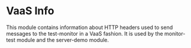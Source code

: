 # VaaS Info 

This module contains information about HTTP headers used to send messages to the test-monitor in a VaaS fashion.
It is used by the monitor-test module and the server-demo module.
